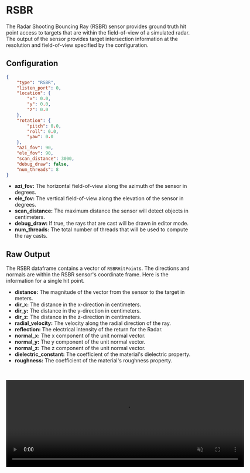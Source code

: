 # RSBR  

The Radar Shooting Bouncing Ray (RSBR) sensor provides ground truth hit point access to targets that are within the field-of-view of a simulated radar. The output of the sensor provides target intersection information at the resolution and field-of-view specified by the configuration. 

## Configuration

``` json
{
    "type": "RSBR",
    "listen_port": 0,
    "location": {
        "x": 0.0,
        "y": 0.0,
        "z": 0.0
    },
    "rotation": {
        "pitch": 0.0,
        "roll": 0.0,
        "yaw": 0.0
    },
    "azi_fov": 90,
    "ele_fov": 90,
    "scan_distance": 3000,
    "debug_draw": false,
    "num_threads": 8
}
```

 - **azi_fov:** The horizontal field-of-view along the azimuth of the sensor in degrees.
 - **ele_fov:** The vertical field-of-view along the elevation of the sensor in degrees.
 - **scan_distance:** The maximum distance the sensor will detect objects in centimeters.
 - **debug_draw:** If true, the rays that are cast will be drawn in editor mode.
 - **num_threads:** The total number of threads that will be used to compute the ray casts.

## Raw Output

The RSBR dataframe contains a vector of `RSBRHitPoint`s. The directions and normals are within the RSBR sensor's coordinate frame. Here is the information for a single hit point.

- **distance:** The magnitude of the vector from the sensor to the target in meters.
- **dir_x:** The distance in the x-direction in centimeters.
- **dir_y:** The distance in the y-direction in centimeters.
- **dir_z:** The distance in the z-direction in centimeters.
- **radial_velocity:** The velocity along the radial direction of the ray.
- **reflection:** The electrical intensity of the return for the Radar.
- **normal_x:** The x component of the unit normal vector.
- **normal_y:** The y component of the unit normal vector.
- **normal_z:** The z component of the unit normal vector.
- **dielectric_constant:** The coefficient of the material's dielectric property.
- **roughness:** The coefficient of the material's roughness property.

<p>&nbsp;</p>

<div class="img_container">
  <video width=650px height=238px class="border" muted autoplay loop>
    <source src="https://cdn.monodrive.io/readthedocs/rsbr.mp4" type="video/mp4">
  </video>
</div> 

<p>&nbsp;</p>